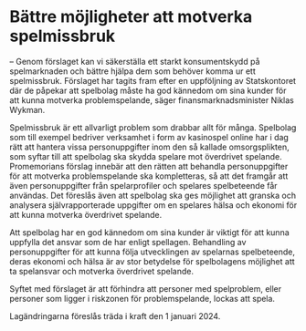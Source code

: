 # Bättre möjligheter att motverka spelmissbruk

– Genom förslaget kan vi säkerställa ett starkt konsumentskydd på spelmarknaden och bättre hjälpa dem som behöver komma ur ett spelmissbruk. Förslaget har tagits fram efter en uppföljning av Statskontoret där de påpekar att spelbolag måste ha god kännedom om sina kunder för att kunna motverka problemspelande, säger finansmarknadsminister Niklas Wykman.

Spelmissbruk är ett allvarligt problem som drabbar allt för många. Spelbolag som till exempel bedriver verksamhet i form av kasinospel online har i dag rätt att hantera vissa personuppgifter inom den så kallade omsorgsplikten, som syftar till att spelbolag ska skydda spelare mot överdrivet spelande. Promemorians förslag innebär att den rätten att behandla personuppgifter för att motverka problemspelande ska kompletteras, så att det framgår att även personuppgifter från spelarprofiler och spelares spelbeteende får användas. Det föreslås även att spelbolag ska ges möjlighet att granska och analysera självrapporterade uppgifter om en spelares hälsa och ekonomi för att kunna motverka överdrivet spelande.

Att spelbolag har en god kännedom om sina kunder är viktigt för att kunna uppfylla det ansvar som de har enligt spellagen. Behandling av personuppgifter för att kunna följa utvecklingen av spelarnas spelbeteende, deras ekonomi och hälsa är av stor betydelse för spelbolagens möjlighet att ta spelansvar och motverka överdrivet spelande.

Syftet med förslaget är att förhindra att personer med spelproblem, eller personer som ligger i riskzonen för problemspelande, lockas att spela.

Lagändringarna föreslås träda i kraft den 1 januari 2024\.
